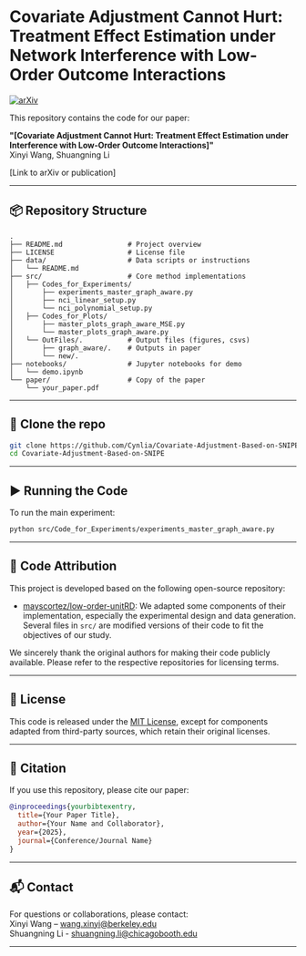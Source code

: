 
# Covariate Adjustment Cannot Hurt: Treatment Effect Estimation under Network Interference with Low-Order Outcome Interactions

[![arXiv](https://img.shields.io/badge/arXiv-XXXX.XXXXX-b31b1b.svg)](https://arxiv.org/abs/XXXX.XXXXX)

This repository contains the code for our paper:

**"[Covariate Adjustment Cannot Hurt: Treatment Effect Estimation under Interference with Low-Order Outcome Interactions]"**  
Xinyi Wang, Shuangning Li  
<!--Published at [Conference/Journal Name], [Year]-->  
[Link to arXiv or publication]

---

## 📦 Repository Structure

```
.
├── README.md                # Project overview
├── LICENSE                  # License file
├── data/                    # Data scripts or instructions
│   └── README.md
├── src/                     # Core method implementations
│   ├── Codes_for_Experiments/
│       ├── experiments_master_graph_aware.py
│       ├── nci_linear_setup.py
│       └── nci_polynomial_setup.py
│   ├── Codes_for_Plots/
│       ├── master_plots_graph_aware_MSE.py
│       └── master_plots_graph_aware.py
│   └── OutFiles/.           # Output files (figures, csvs)
│       ├── graph_aware/.    # Outputs in paper
│       └── new/.                        
├── notebooks/               # Jupyter notebooks for demo
│   └── demo.ipynb
└── paper/                   # Copy of the paper
    └── your_paper.pdf
```

---

## 🚀 Clone the repo

```bash
git clone https://github.com/Cynlia/Covariate-Adjustment-Based-on-SNIPE.git
cd Covariate-Adjustment-Based-on-SNIPE
```
---

## ▶️ Running the Code

To run the main experiment:

```bash
python src/Code_for_Experiments/experiments_master_graph_aware.py
```

---

## 🙏 Code Attribution

This project is developed based on the following open-source repository:

- [mayscortez/low-order-unitRD](https://github.com/mayscortez/low-order-unitRD):
  We adapted some components of their implementation, especially the experimental design and data generation. Several files in `src/` are modified versions of their code to fit the objectives of our study.

We sincerely thank the original authors for making their code publicly available. Please refer to the respective repositories for licensing terms.

---

## 📄 License

This code is released under the [MIT License](LICENSE), except for components adapted from third-party sources, which retain their original licenses.

---

## 📝 Citation

If you use this repository, please cite our paper:

```bibtex
@inproceedings{yourbibtexentry,
  title={Your Paper Title},
  author={Your Name and Collaborator},
  year={2025},
  journal={Conference/Journal Name}
}
```

---

## 📬 Contact

For questions or collaborations, please contact:  
Xinyi Wang – wang.xinyi@berkeley.edu  
Shuangning Li - shuangning.li@chicagobooth.edu

---
